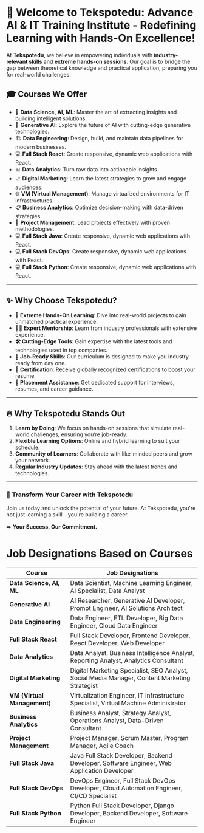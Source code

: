 # 🚀 Welcome to **Tekspotedu**: Advance AI & IT Training Institute - Redefining Learning with Hands-On Excellence!

At **Tekspotedu**, we believe in empowering individuals with **industry-relevant skills** and **extreme hands-on sessions**. Our goal is to bridge the gap between theoretical knowledge and practical application, preparing you for real-world challenges.

## 🎓 **Courses We Offer**
- 🧠 **Data Science, AI, ML**: Master the art of extracting insights and building intelligent solutions.
- 🤖 **Generative AI**: Explore the future of AI with cutting-edge generative technologies.
- 🏗️ **Data Engineering**: Design, build, and maintain data pipelines for modern businesses.
- 💻 **Full Stack React**: Create responsive, dynamic web applications with React.
- 📊 **Data Analytics**: Turn raw data into actionable insights.
- 📈 **Digital Marketing**: Learn the latest strategies to grow and engage audiences.
- 🌐 **VM (Virtual Management)**: Manage virtualized environments for IT infrastructures.
- 📋 **Business Analytics**: Optimize decision-making with data-driven strategies.
- 📁 **Project Management**: Lead projects effectively with proven methodologies.
- 💻 **Full Stack Java**: Create responsive, dynamic web applications with React.
- 💻 **Full Stack DevOps**: Create responsive, dynamic web applications with React.
- 💻 **Full Stack Python**: Create responsive, dynamic web applications with React.

---

## ✨ **Why Choose Tekspotedu?**
- **🌟 Extreme Hands-On Learning**: Dive into real-world projects to gain unmatched practical experience.
- **👩‍🏫 Expert Mentorship**: Learn from industry professionals with extensive experience.
- **🛠️ Cutting-Edge Tools**: Gain expertise with the latest tools and technologies used in top companies.
- **💼 Job-Ready Skills**: Our curriculum is designed to make you industry-ready from day one.
- **📜 Certification**: Receive globally recognized certifications to boost your resume.
- **🤝 Placement Assistance**: Get dedicated support for interviews, resumes, and career guidance.

---

## 🔥 **Why Tekspotedu Stands Out**
1. **Learn by Doing**: We focus on hands-on sessions that simulate real-world challenges, ensuring you’re job-ready.
2. **Flexible Learning Options**: Online and hybrid learning to suit your schedule.
3. **Community of Learners**: Collaborate with like-minded peers and grow your network.
4. **Regular Industry Updates**: Stay ahead with the latest trends and technologies.

---

### 🌟 **Transform Your Career with Tekspotedu**
Join us today and unlock the potential of your future. At Tekspotedu, you're not just learning a skill – you're building a career.

➡️ **Your Success, Our Commitment.**





# Job Designations Based on Courses

| **Course**                 | **Job Designations**                                                |
|----------------------------|--------------------------------------------------------------------|
| **Data Science, AI, ML**       | Data Scientist, Machine Learning Engineer, AI Specialist, Data Analyst |
| **Generative AI**              | AI Researcher, Generative AI Developer, Prompt Engineer, AI Solutions Architect |
| **Data Engineering**           | Data Engineer, ETL Developer, Big Data Engineer, Cloud Data Engineer |
| **Full Stack React**           | Full Stack Developer, Frontend Developer, React Developer, Web Developer |
| **Data Analytics**             | Data Analyst, Business Intelligence Analyst, Reporting Analyst, Analytics Consultant |
| **Digital Marketing**          | Digital Marketing Specialist, SEO Analyst, Social Media Manager, Content Marketing Strategist |
| **VM (Virtual Management)**    | Virtualization Engineer, IT Infrastructure Specialist, Virtual Machine Administrator |
| **Business Analytics**         | Business Analyst, Strategy Analyst, Operations Analyst, Data-Driven Consultant |
| **Project Management**         | Project Manager, Scrum Master, Program Manager, Agile Coach |
| **Full Stack Java**            | Java Full Stack Developer, Backend Developer, Software Engineer, Web Application Developer |
| **Full Stack DevOps**          | DevOps Engineer, Full Stack DevOps Developer, Cloud Automation Engineer, CI/CD Specialist |
| **Full Stack Python**          | Python Full Stack Developer, Django Developer, Backend Developer, Software Engineer |

